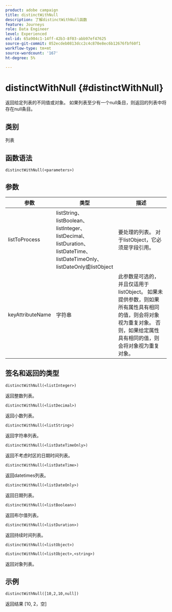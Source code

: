 ```yaml
---
product: adobe campaign
title: distinctWithNull
description: 了解distinctWithNull函数
feature: Journeys
role: Data Engineer
level: Experienced
exl-id: 65a904c1-14ff-42b3-8f03-abb97ef47625
source-git-commit: 052ecdeb0813dcc2c4c870e8ec6b12676fbf60f1
workflow-type: tm+mt
source-wordcount: '167'
ht-degree: 5%

---
```


# distinctWithNull {#distinctWithNull}

返回给定列表的不同值或对象。 如果列表至少有一个null条目，则返回的列表中将存在null条目。

## 类别

列表

## 函数语法

`distinctWithNull(<parameters>)`

## 参数

| 参数 | 类型 | 描述 |
|-----------|------------------|------------------|
| listToProcess | listString、listBoolean、listInteger、listDecimal、listDuration、listDateTime、listDateTimeOnly、listDateOnly或listObject | 要处理的列表。 对于listObject，它必须是字段引用。 |
| keyAttributeName | 字符串 | 此参数是可选的，并且仅适用于listObject。 如果未提供参数，则如果所有属性具有相同的值，则会将对象视为重复对象。 否则，如果给定属性具有相同的值，则会将对象视为重复对象。 |

## 签名和返回的类型

`distinctWithNull(<listInteger>)`

返回整数列表。

`distinctWithNull(<listDecimal>)`

返回小数列表。

`distinctWithNull(<listString>)`

返回字符串列表。

`distinctWithNull(<listDateTimeOnly>)`

返回不考虑时区的日期时间列表。

`distinctWithNull(<listDateTime>)`

返回datetimes列表。

`distinctWithNull(<listDateOnly>)`

返回日期列表。

`distinctWithNull(<listBoolean>)`

返回布尔值列表。

`distinctWithNull(<listDuration>)`

返回持续时间列表。

`distinctWithNull(<listObject>)`

`distinctWithNull(<listObject>,<string>)`

返回对象列表。

## 示例

`distinctWithNull([10,2,10,null])`

返回结果 [10, 2，空]
